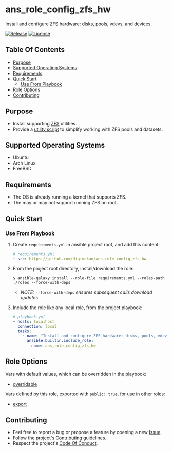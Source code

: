 # ans_role_config_zfs_hw

Install and configure ZFS hardware: disks, pools, vdevs, and devices.

[![Release](https://img.shields.io/github/release/digimokan/ans_role_config_zfs_hw.svg?label=release)](https://github.com/digimokan/ans_role_config_zfs_hw/releases/latest "Latest Release Notes")
[![License](https://img.shields.io/badge/license-MIT-blue.svg?label=license)](LICENSE.md "Project License")

## Table Of Contents

* [Purpose](#purpose)
* [Supported Operating Systems](#supported-operating-systems)
* [Requirements](#requirements)
* [Quick Start](#quick-start)
    * [Use From Playbook](#use-from-playbook)
* [Role Options](#role-options)
* [Contributing](#contributing)

## Purpose

* Install supporting [ZFS](https://en.wikipedia.org/wiki/ZFS) utilities.
* Provide a [utility script](../templates/utility_script.j2) to simplify working
  with ZFS pools and datasets.

## Supported Operating Systems

* Ubuntu
* Arch Linux
* FreeBSD

## Requirements

* The OS is already running a kernel that supports ZFS.
* The may or may not support running ZFS on root.

## Quick Start

### Use From Playbook

1. Create `requirements.yml` in ansible project root, and add this content:

   ```yaml
   # requirements.yml
   - src: https://github.com/digimokan/ans_role_config_zfs_hw
   ```

2. From the project root directory, install/download the role:

   ```shell
   $ ansible-galaxy install --role-file requirements.yml --roles-path ./roles --force-with-deps
   ```

   * _NOTE:_ `--force-with-deps` _ensures subsequent calls download updates_

3. Include the role like any local role, from the project playbook:

   ```yaml
   # playbook.yml
   - hosts: localhost
     connection: local
     tasks:
       - name: "Install and configure ZFS hardware: disks, pools, vdevs, and devices"
         ansible.builtin.include_role:
           name: ans_role_config_zfs_hw
   ```

## Role Options

Vars with default values, which can be overridden in the playbook:

  * [overridable](../defaults/main/overridable)

Vars defined by this role, exported with `public: true`, for use in other roles:

  * [export](../defaults/main/export/commands.yml)

## Contributing

* Feel free to report a bug or propose a feature by opening a new
  [Issue](https://github.com/digimokan/ans_role_config_zfs_hw/issues).
* Follow the project's [Contributing](CONTRIBUTING.md) guidelines.
* Respect the project's [Code Of Conduct](CODE_OF_CONDUCT.md).

